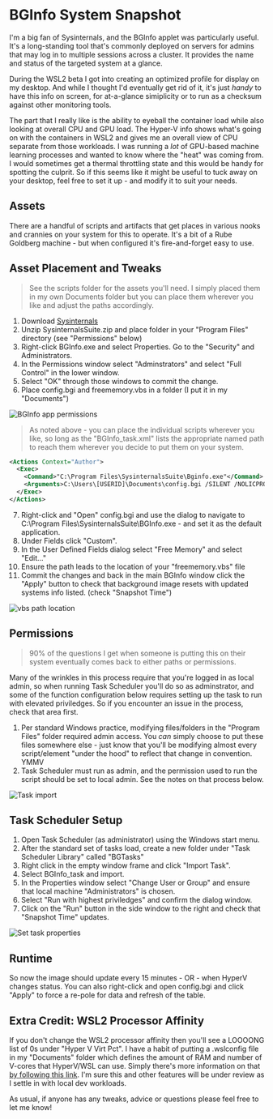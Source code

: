 # BGInfo System Snapshot

I'm a big fan of Sysinternals, and the BGInfo applet was particularly useful. It's a long-standing tool that's commonly deployed on servers for admins that may log in to multiple sessions across a cluster. It provides the name and status of the targeted system at a glance. 

During the WSL2 beta I got into creating an optimized profile for display on my desktop. And while I thought I'd eventually get rid of it, it's just *handy* to have this info on screen, for at-a-glance simiplicity or to run as a checksum against other monitoring tools.

The part that I really like is the ability to eyeball the container load while also looking at overall CPU and GPU load. The Hyper-V info shows what's going on with the containers in WSL2 and gives me an overall view of CPU separate from those workloads. I was running a *lot* of GPU-based machine learning processes and wanted to know where the "heat" was coming from. I would sometimes get a thermal throttling state and this would be handy for spotting the culprit. So if this seems like it might be useful to tuck away on your desktop, feel free to set it up - and modify it to suit your needs.

## Assets

There are a handful of scripts and artifacts that get places in various nooks and crannies on your system for this to operate. It's a bit of a Rube Goldberg machine - but when configured it's fire-and-forget easy to use. 

## Asset Placement and Tweaks

> See the scripts folder for the assets you'll need. I simply placed them in my own Documents folder but you can place them wherever you like and adjust the paths accordingly.

1. Download [Sysinternals](https://docs.microsoft.com/en-us/sysinternals/downloads/sysinternals-suite) 
1. Unzip SysinternalsSuite.zip and place folder in your "Program Files" directory (see "Permissions" below)
1. Right-click BGInfo.exe and select Properties. Go to the "Security" and Administrators.
1. In the Permissions window select "Adminstrators" and select "Full Control" in the lower window.
1. Select "OK" through those windows to commit the change.
1. Place config.bgi and freememory.vbs in a folder (I put it in my "Documents")

![BGInfo app permissions](/images/BGInfo_app-set-permission.png)

> As noted above - you can place the individual scripts wherever you like, so long as the "BGInfo_task.xml" lists the appropriate named path to reach them wherever you decide to put them on your system.

```xml
<Actions Context="Author">
  <Exec>
    <Command>"C:\Program Files\SysinternalsSuite\Bginfo.exe"</Command> 
    <Arguments>C:\Users\[USERID]\Documents\config.bgi /SILENT /NOLICPROMPT /TIMER:0</Arguments>
  </Exec>
</Actions>

```

7. Right-click and "Open" config.bgi and use the dialog to navigate to C:\Program Files\SysinternalsSuite\BGInfo.exe - and set it as the default application.
1. Under Fields click "Custom".
9. In the User Defined Fields dialog select "Free Memory" and select "Edit..."
10. Ensure the path leads to the location of your "freememory.vbs" file
11. Commit the changes and back in the main BGInfo window click the "Apply" button to check that background image resets with updated systems info listed. (check "Snapshot Time")

![vbs path location](/images/BGInfo_vbs-modify-path.png)

## Permissions

> 90% of the questions I get when someone is putting this on their system eventually comes back to either paths or permissions.

Many of the wrinkles in this process require that you're logged in as local admin, so when running Task Scheduler you'll do so as adminstrator, and some of the function configuration below requires setting up the task to run with elevated priviledges. So if you encounter an issue in the process, check that area first.

1. Per standard Windows practice, modifying files/folders in the "Program Files" folder required admin access. You *can* simply choose to put these files somewhere else - just know that you'll be modifying almost every script/element "under the hood" to reflect that change in convention. YMMV
1. Task Scheduler must run as admin, and the permission used to run the script should be set to local admin. See the notes on that process below.

![Task import](/images/BGInfo_import-task.png)

## Task Scheduler Setup

1. Open Task Scheduler (as administrator) using the Windows start menu.
1. After the standard set of tasks load, create a new folder under "Task Scheduler Library" called "BGTasks"
1. Right click in the empty window frame and click "Import Task". 
1. Select BGInfo_task and import.
1. In the Properties window select "Change User or Group" and ensure that local machine "Administrators" is chosen.
1. Select "Run with highest priviledges" and confirm the dialog window.
1. Click on the "Run" button in the side window to the right and check that "Snapshot Time" updates.

![Set task properties](/images/BGInfo_set-task-properties.png)

## Runtime

So now the image should update every 15 minutes - OR - when HyperV changes status. You can also right-click and open config.bgi and click "Apply" to force a re-pole for data and refresh of the table. 

## Extra Credit: WSL2 Processor Affinity

If you don't change the WSL2 processor affinity then you'll see a LOOOONG list of 0s under "Hyper V Virt Pct". I have a habit of putting a .wslconfig file in my "Documents" folder which defines the amount of RAM and number of V-cores that HyperV/WSL can use. Simply there's more information on that [by following this link](https://docs.microsoft.com/en-us/windows/wsl/wsl-config#configure-global-options-with-wslconfig). I'm sure this and other features will be under review as I settle in with local dev workloads.

As usual, if anyone has any tweaks, advice or questions please feel free to let me know!